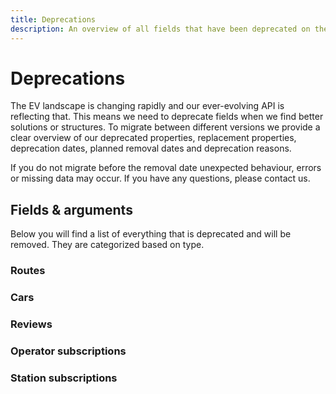 ```yaml
---
title: Deprecations
description: An overview of all fields that have been deprecated on the Chargetrip API.
---
```


# Deprecations

The EV landscape is changing rapidly and our ever-evolving API is reflecting that. This means we need to deprecate fields when we find better solutions or structures. To migrate between different versions we provide a clear overview of our deprecated properties, replacement properties, deprecation dates, planned removal dates and deprecation reasons.

<note display="block">

If you do not migrate before the removal date unexpected behaviour, errors or missing data may occur. If you have any questions, please <cta action='smallchat'>contact us</cta>.

</note>

## Fields & arguments

Below you will find a list of everything that is deprecated and will be removed. They are categorized based on type.

### Routes

<deprecated-item 
    from-title="user" 
    description="May, 2021: user property is handled internally." 
    supported-until="Nov, 2021">
</deprecated-item>

<deprecated-item 
    from-title="route.elevationPlot" 
    description="June, 2021: deprecated in favour of `pathPlot`" 
    supported-until="Dec, 2021">
</deprecated-item>

### Cars

<deprecated-item 
    from-title="carList.size (optional)" 
    to-title="carList.size (required)"
    description="January, 2021: carList query no longer supports fetching the full list in one go and requires pagination." 
    supported-until="Nov, 2021">
</deprecated-item>

<deprecated-item 
    from-title="externalId" 
    description="January, 2021: externalId is no longer being used internally." 
    supported-until="Nov, 2021">
</deprecated-item>

<deprecated-item 
    from-title="make" 
    to-title="naming.make"
    description="January, 2021: New clustering applied to improve property scalability." 
    supported-until="Nov, 2021">
</deprecated-item>

<deprecated-item 
    from-title="model" 
    to-title="naming.model"
    description="January, 2021: New clustering applied to improve property scalability." 
    supported-until="Nov, 2021">
</deprecated-item>

<deprecated-item 
    from-title="edition" 
    to-title="naming.version"
    description="January, 2021: New clustering applied to improve property scalability and alignment with EV Database values." 
    supported-until="Nov, 2021">
</deprecated-item>

<deprecated-item 
    from-title="version" 
    to-title="naming.edition"
    description="January, 2021: New clustering applied to improve property scalability and alignment with EV Database values." 
    supported-until="Nov, 2021">
</deprecated-item>

<deprecated-item 
    from-title="chargetripEdition" 
    to-title="naming.chargetrip_version"
    description="January, 2021: New clustering applied to improve property scalability." 
    supported-until="Nov, 2021">
</deprecated-item>

<deprecated-item 
    from-title="chargetripRange" 
    to-title="naming.chargetrip_range"
    description="January, 2021: New clustering applied to improve property scalability." 
    supported-until="Nov, 2021">
</deprecated-item>

<deprecated-item 
    from-title="fastChargingSupport" 
    to-title="routing.fast_charging_support"
    description="January, 2021: New clustering applied to improve property scalability." 
    supported-until="Nov, 2021">
</deprecated-item>

<deprecated-item 
    from-title="mode" 
    to-title="availability.status"
    description="January, 2021: New clustering applied to improve property scalability and alignment with EV Database values." 
    supported-until="Nov, 2021">
</deprecated-item>

<deprecated-item 
    from-title="seats" 
    to-title="body.seats"
    description="January, 2021: New clustering applied to improve property scalability." 
    supported-until="Nov, 2021">
</deprecated-item>

<deprecated-item 
    from-title="weight" 
    to-title="body.weight"
    description="January, 2021: New clustering applied to improve property scalability." 
    supported-until="Nov, 2021">
</deprecated-item>

<deprecated-item 
    from-title="height" 
    to-title="body.height"
    description="January, 2021: New clustering applied to improve property scalability." 
    supported-until="Nov, 2021">
</deprecated-item>

<deprecated-item 
    from-title="width" 
    to-title="body.width"
    description="January, 2021: New clustering applied to improve property scalability." 
    supported-until="Nov, 2021">
</deprecated-item>

<deprecated-item 
    from-title="batteryUsableKwh" 
    to-title="battery.usable_kwh"
    description="January, 2021: New clustering applied to improve property scalability." 
    supported-until="Nov, 2021">
</deprecated-item>

<deprecated-item 
    from-title="batteryFullKwh" 
    to-title="battery.full_kwh"
    description="January, 2021: New clustering applied to improve property scalability." 
    supported-until="Nov, 2021">
</deprecated-item>

<deprecated-item 
    from-title="acceleration" 
    to-title="performance.acceleration"
    description="January, 2021: New clustering applied to improve property scalability." 
    supported-until="Nov, 2021">
</deprecated-item>

<deprecated-item 
    from-title="topSpeed" 
    to-title="performance.top_speed"
    description="January, 2021: New clustering applied to improve property scalability." 
    supported-until="Nov, 2021">
</deprecated-item>

<deprecated-item 
    from-title="topSpeed" 
    to-title="performance.top_speed"
    description="January, 2021: New clustering applied to improve property scalability." 
    supported-until="Nov, 2021">
</deprecated-item>

<deprecated-item 
    from-title="batteryEfficiency" 
    to-title="battery.efficiency"
    description="January, 2021: Moved towards our new carPremium package and carPremium query." 
    supported-until="Nov, 2021">
</deprecated-item>

<deprecated-item 
    from-title="power" 
    to-title="drivetrain.power"
    description="January, 2021: Moved towards our new carPremium package and carPremium query." 
    supported-until="Nov, 2021">
</deprecated-item>

<deprecated-item 
    from-title="torque" 
    to-title="drivetrain.torque"
    description="January, 2021: Moved towards our new carPremium package and carPremium query." 
    supported-until="Nov, 2021">
</deprecated-item>

<deprecated-item 
    from-title="consumption" 
    to-title="routing.consumption"
    description="January, 2021: Moved towards our new carPremium package and carPremium query." 
    supported-until="Nov, 2021">
</deprecated-item>

<deprecated-item 
    from-title="petrolConsumption" 
    to-title="routing.petrol_consumption"
    description="January, 2021: Moved towards our new carPremium package and carPremium query." 
    supported-until="Nov, 2021">
</deprecated-item>

<deprecated-item 
    from-title="chargingOffset" 
    description="January, 2021: Field removed. chargingOffset is handled internally." 
    supported-until="Nov, 2021">
</deprecated-item>

<deprecated-item 
    from-title="auxConsumption" 
    description="January, 2021: Field removed. auxConsumption is handled internally." 
    supported-until="Nov, 2021">
</deprecated-item>

<deprecated-item 
    from-title="bmsConsumption" 
    description="January, 2021: Field removed. bmsConsumption is handled internally." 
    supported-until="Nov, 2021">
</deprecated-item>

<deprecated-item 
    from-title="dragCoefficient" 
    description="January, 2021: Field removed. dragCoefficient is handled internally." 
    supported-until="Nov, 2021">
</deprecated-item>

<deprecated-item 
    from-title="tirePressure" 
    description="January, 2021: Field removed. tirePressure is handled internally." 
    supported-until="Nov, 2021">
</deprecated-item>

<deprecated-item 
    from-title="motorEfficiency" 
    description="January, 2021: Field removed. motorEfficiency is handled internally." 
    supported-until="Nov, 2021">
</deprecated-item>

<deprecated-item 
    from-title="drivelineEfficiency" 
    description="January, 2021: Field removed. drivelineEfficiency is handled internally." 
    supported-until="Nov, 2021">
</deprecated-item>

<deprecated-item 
    from-title="regenEfficiency" 
    description="January, 2021: Field removed. regenEfficiency is handled internally." 
    supported-until="Nov, 2021">
</deprecated-item>

<deprecated-item 
    from-title="carList.query" 
    description="January, 2021: deprecated in favour of `filter`" 
    supported-until="January, 2022">
</deprecated-item>

### Reviews

<deprecated-item 
    from-title="user.id" 
    description="May, 2021: user.id is no longer available." 
    supported-until="Nov, 2021">
</deprecated-item>

<deprecated-item 
    from-title="user.firstName" 
    description="May, 2021: user.firstName is no longer available." 
    supported-until="Nov, 2021">
</deprecated-item>

<deprecated-item 
    from-title="user.lastName" 
    description="May, 2021: user.lastName is no longer available." 
    supported-until="Nov, 2021">
</deprecated-item>

### Operator subscriptions

<deprecated-item 
    from-title="operator.operatorAdded" 
    description="June, 2021: operatorAdded has been removed, no value will be sent." 
    supported-until="Dec, 2021">
</deprecated-item>

<deprecated-item 
    from-title="operator.operatorUpdated" 
    description="June, 2021: operatorUpdated has been removed, no value will be sent." 
    supported-until="Dec, 2021">
</deprecated-item>

<deprecated-item 
    from-title="operator.operatorDeleted" 
    description="June, 2021: operatorDeleted has been removed, no value will be sent." 
    supported-until="Dec, 2021">
</deprecated-item>

<deprecated-item 
    from-title="operator.operatorUpdatedById(id: ID!)" 
    description="June, 2021: operatorUpdatedById(id: ID!) has been removed, no value will be sent." 
    supported-until="Dec, 2021">
</deprecated-item>

<deprecated-item 
    from-title="operator.operatorDeletedById(id: ID!)" 
    description="June, 2021: operatorDeletedById(id: ID!) has been removed, no value will be sent." 
    supported-until="Dec, 2021">
</deprecated-item>

### Station subscriptions

<deprecated-item 
    from-title="stations.stationAdded" 
    description="June, 2021: stationAdded has been removed, no value will be sent." 
    supported-until="Dec, 2021">
</deprecated-item>

<deprecated-item 
    from-title="stations.stationUpdated" 
    description="June, 2021: stationUpdated has been removed, no value will be sent." 
    supported-until="Dec, 2021">
</deprecated-item>

<deprecated-item 
    from-title="stations.stationDeleted" 
    description="June, 2021: stationDeleted has been removed, no value will be sent." 
    supported-until="Dec, 2021">
</deprecated-item>

<deprecated-item 
    from-title="stations.stationUpdatedById(id: ID!)" 
    description="June, 2021: stationUpdatedById has been removed, no value will be sent." 
    supported-until="Dec, 2021">
</deprecated-item>

<deprecated-item 
    from-title="stations.stationDeletedById(id: ID!)" 
    description="June, 2021: stationDeletedById has been removed, no value will be sent." 
    supported-until="Dec, 2021">
</deprecated-item>

<deprecated-item 
    from-title="station.predicted_availability" 
    description="August, 2021: deprecated in favour of `predicted_occupancy`" 
    supported-until="Jan, 2022">
</deprecated-item>

<right-aside>

<latest-updates></latest-updates>

</right-aside>
